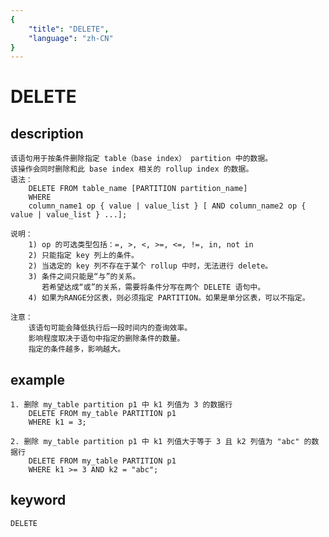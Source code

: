 ```yaml
---
{
    "title": "DELETE",
    "language": "zh-CN"
}
---
```


<!-- 
Licensed to the Apache Software Foundation (ASF) under one
or more contributor license agreements.  See the NOTICE file
distributed with this work for additional information
regarding copyright ownership.  The ASF licenses this file
to you under the Apache License, Version 2.0 (the
"License"); you may not use this file except in compliance
with the License.  You may obtain a copy of the License at

  http://www.apache.org/licenses/LICENSE-2.0

Unless required by applicable law or agreed to in writing,
software distributed under the License is distributed on an
"AS IS" BASIS, WITHOUT WARRANTIES OR CONDITIONS OF ANY
KIND, either express or implied.  See the License for the
specific language governing permissions and limitations
under the License.
-->

# DELETE
## description

    该语句用于按条件删除指定 table（base index） partition 中的数据。
    该操作会同时删除和此 base index 相关的 rollup index 的数据。
    语法：
        DELETE FROM table_name [PARTITION partition_name]
        WHERE 
        column_name1 op { value | value_list } [ AND column_name2 op { value | value_list } ...];
        
    说明：
        1) op 的可选类型包括：=, >, <, >=, <=, !=, in, not in
        2) 只能指定 key 列上的条件。
        2) 当选定的 key 列不存在于某个 rollup 中时，无法进行 delete。
        3) 条件之间只能是“与”的关系。
           若希望达成“或”的关系，需要将条件分写在两个 DELETE 语句中。
        4) 如果为RANGE分区表，则必须指定 PARTITION。如果是单分区表，可以不指定。
           
    注意：
        该语句可能会降低执行后一段时间内的查询效率。
        影响程度取决于语句中指定的删除条件的数量。
        指定的条件越多，影响越大。

## example

    1. 删除 my_table partition p1 中 k1 列值为 3 的数据行
        DELETE FROM my_table PARTITION p1
        WHERE k1 = 3;
        
    2. 删除 my_table partition p1 中 k1 列值大于等于 3 且 k2 列值为 "abc" 的数据行
        DELETE FROM my_table PARTITION p1
        WHERE k1 >= 3 AND k2 = "abc";
        
## keyword
    DELETE
    

